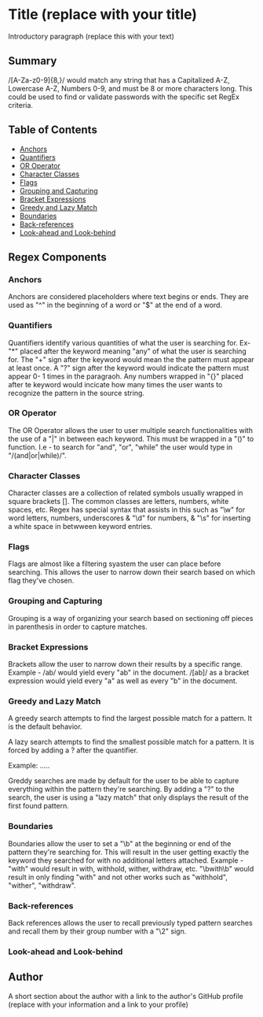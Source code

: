 # Title (replace with your title)

Introductory paragraph (replace this with your text)

## Summary

/[A-Za-z0-9]{8,}/ would match any string that has a Capitalized A-Z, Lowercase A-Z, Numbers 0-9, and must be 8 or more characters long. This could be used to find or validate passwords with the specific set RegEx criteria.

## Table of Contents

- [Anchors](#anchors)
- [Quantifiers](#quantifiers)
- [OR Operator](#or-operator)
- [Character Classes](#character-classes)
- [Flags](#flags)
- [Grouping and Capturing](#grouping-and-capturing)
- [Bracket Expressions](#bracket-expressions)
- [Greedy and Lazy Match](#greedy-and-lazy-match)
- [Boundaries](#boundaries)
- [Back-references](#back-references)
- [Look-ahead and Look-behind](#look-ahead-and-look-behind)

## Regex Components

### Anchors

Anchors are considered placeholders where text begins or ends. They are used as "^" in the beginning of a word or "$" at the end of a word. 

### Quantifiers

Quantifiers identify various quantities of what the user is searching for. Ex- "*" placed after the keyword meaning "any" of what the user is searching for. The "+" sign after the keyword would mean the the pattern must appear at least once. A "?" sign after the keyword would indicate the pattern must appear 0- 1 times in the paragraoh. Any numbers wrapped in "{}" placed after te keyword would incicate how many times the user wants to recognize the pattern in the source string.

### OR Operator

The OR Operator allows the user to user multiple search functionalities with the use of a "|" in between each keyword. This must be wrapped in a "()" to function. I.e - to search for "and", "or", "while" the user would type in "/(and|or|while)/".

### Character Classes

Character classes are a collection of related symbols usually wrapped in square brackets []. The common classes are letters, numbers, white spaces, etc. Regex has special syntax that assists in this such as "\w" for word letters, numbers, underscores & "\d" for numbers, & "\s" for inserting a white space in betwween keyword entries. 

### Flags

Flags are almost like a filtering syastem the user can place before searching. This allows the user to narrow down their search based on which flag they've chosen. 

### Grouping and Capturing

Grouping is a way of organizing your search based on sectioning off pieces in parenthesis in order to capture matches. 

### Bracket Expressions

Brackets allow the user to narrow down their results by a specific range. Example - /ab/ would yield every "ab" in the document. /[ab]/ as a bracket expression would yield every "a" as well as every "b" in the document. 


### Greedy and Lazy Match

A greedy search attempts to find the largest possible match for a pattern. It is the default behavior.

A lazy search attempts to find the smallest possible match for a pattern. It is forced by adding a ? after the quantifier.

Example: .....

Greddy searches are made by default for the user to be able to capture everything within the pattern they're searching. By adding a "?" to the search, the user is using a "lazy match" that only displays the result of the first found pattern. 

### Boundaries

Boundaries allow the user to set a "\b" at the beginning or end of the pattern they're searching for. This will result in the user getting exactly the keyword they searched for with no additional letters attached. Example -"with" would result in with, withhold, wither, withdraw, etc. "\bwith\b" would result in only finding "with" and not other works such as "withhold", "wither", "withdraw".

### Back-references

Back references allows the user to recall previously typed pattern searches and recall them by their group number with a "\2" sign.   



### Look-ahead and Look-behind



## Author

A short section about the author with a link to the author's GitHub profile (replace with your information and a link to your profile)

<!-- GIVEN a regex tutorial

WHEN I open the tutorial
THEN I see a descriptive title and introductory paragraph explaining the purpose of the tutorial, a summary describing the regex featured in the tutorial, a table of contents linking to different sections that break down each component of the regex and explain what it does, and a section about the author with a link to the author’s GitHub profile


WHEN I click on the links in the table of contents
THEN I am taken to the corresponding sections of the tutorial


WHEN I read through each section of the tutorial
THEN I find a detailed explanation of what a specific component of the regex does


WHEN I reach the end of the tutorial
THEN I find a section about the author and a link to the author’s GitHub profile -->
